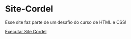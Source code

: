 # Site-Cordel
 Esse site faz parte de um desafio do curso de HTML e CSS!

 <a href="https://mezzomokaue.github.io/Site-Cordel/site-cordel.html"> Executar Site Cordel</a>
